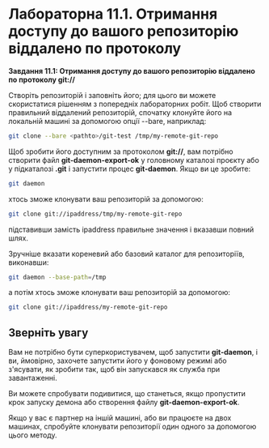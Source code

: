 # Лабораторна 11.1. Отримання доступу до вашого репозиторію віддалено по протоколу
__Завдання 11.1: Отримання доступу до вашого репозиторію віддалено по протоколу git://__ 

Створіть репозиторій і заповніть його; для цього ви можете скористатися рішенням
з попередніх лабораторних робіт. Щоб створити правильний віддалений репозиторій,
спочатку клонуйте його на локальній машині за допомогою опції --bare, наприклад: 
```bash
git clone --bare <pathto>/git-test /tmp/my-remote-git-repo 
```
Щоб зробити його доступним за протоколом __git://__, вам потрібно створити файл
__git-daemon-export-ok__ у головному каталозі проєкту або у підкаталозі __.git__  і
запустити процес __git-daemon__. Якщо ви це зробите:  
```bash
git daemon
```

хтось зможе клонувати ваш репозиторій за допомогою: 
```bash
git clone git://ipaddress/tmp/my-remote-git-repo
```

підставивши замість ipaddress правильне значення і вказавши повний шлях.  

Зручніше вказати кореневий або базовий каталог для репозиторіїв, виконавши: 
```bash
git daemon --base-path=/tmp
```

а потім хтось зможе клонувати ваш репозиторій за допомогою: 
```bash
git clone git://ipaddress/my-remote-git-repo
```

## Зверніть увагу

Вам не потрібно бути суперкористувачем, щоб запустити __git-daemon__, і ви, ймовірно,
захочете запустити його у фоновому режимі або з'ясувати, як зробити так, щоб він
запускався як служба при завантаженні.  

Ви можете спробувати подивитися, що станеться, якщо пропустити крок запуску демона
або створення файлу __git-daemon-export-ok__. 

Якщо у вас є партнер на іншій машині, або ви працюєте на двох машинах, спробуйте
клонувати репозиторії один одного за допомогою цього методу.
